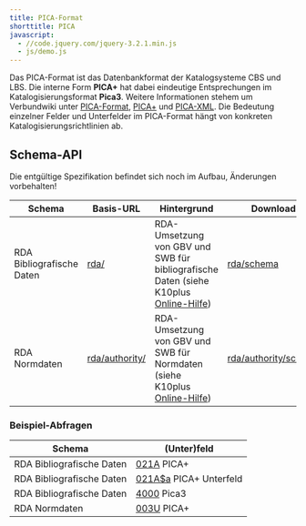 ```yaml
---
title: PICA-Format
shorttitle: PICA
javascript:
  - //code.jquery.com/jquery-3.2.1.min.js
  - js/demo.js
---
```


Das PICA-Format ist das Datenbankformat der Katalogsysteme CBS und LBS.  Die
interne Form **PICA+** hat dabei eindeutige Entsprechungen im
Katalogisierungsformat **Pica3**. Weitere Informationen stehem um Verbundwiki
unter [PICA-Format](https://verbundwiki.gbv.de/display/VZG/PICA-Format),
[PICA+](https://verbundwiki.gbv.de/pages/viewpage.action?pageId=40009828) und
[PICA-XML](https://verbundwiki.gbv.de/display/VZG/PICA+XML+Version+1.0).  Die
Bedeutung einzelner Felder und Unterfelder im PICA-Format hängt von konkreten
Katalogisierungsrichtlinien ab.

## Schema-API

<div class="alert alert-warning" role="alert">
  Die entgültige Spezifikation befindet sich noch im Aufbau, Änderungen vorbehalten!
</div>

<table class="table">
  <thead>
  <tr>
    <th>Schema</th>
    <th>Basis-URL</th>
    <th>Hintergrund</th>
    <th>Download</th>
  </tr>
  </thead>
  <tbody>
  <tr>
    <td>RDA Bibliografische Daten</td>
    <td><a href="pica/rda/">rda/</a></td>
    <td>RDA-Umsetzung von GBV und SWB für bibliografische Daten
      (siehe K10plus
      <a href="http://swbtools.bsz-bw.de/cgi-bin/help.pl?cmd=help&amp;verbund=GBV&amp;regelwerk=RDA">Online-Hilfe</a>)
    </td>
    <td><a href="pica/rda/schema">rda/schema</a></td>
  </tr>
  <tr>
    <td>RDA Normdaten</td>
    <td><a href="pica/rda/authority/">rda/authority/</a></td>
    <td>RDA-Umsetzung von GBV und SWB für Normdaten
      (siehe K10plus
      <a href="http://swbtools.bsz-bw.de/cgi-bin/help.pl?cmd=help&amp;verbund=GBV&amp;regelwerk=RDA">Online-Hilfe</a>)
    </td>
    <td><a href="pica/rda/authority/schema">rda/authority/schema</a></td>
  </tr>
  </tbody>
</table>

<h3>Beispiel-Abfragen</h3>
<table class="table">
  <thead>
  <tr>
    <th>Schema</th>
    <th>(Unter)feld</th>
  </tr>
  </thead>
  <tbody>
  <tr>
    <td>RDA Bibliografische Daten</td>
    <td><a href="pica/rda/021A" class="demo">021A</a> PICA+</td>
  </tr><tr>
    <td>RDA Bibliografische Daten</td>
    <td><a href="pica/rda/021A$a" class="demo">021A$a</a> PICA+ Unterfeld</td>
  </tr><tr>
    <td>RDA Bibliografische Daten</td>
    <td><a href="pica/rda/4000" class="demo">4000</a> Pica3</td>
  </tr><tr>
    <td>RDA Normdaten</td>
    <td><a href="pica/rda/authority/003U" class="demo">003U</a> PICA+</td>
  </tr>
  </tbody>
</table>
<div id="demo" style="display: none;">
  <h4>Antwort</h4>
  <pre class="" id="demo-output"><code></code></pre>
</div>

